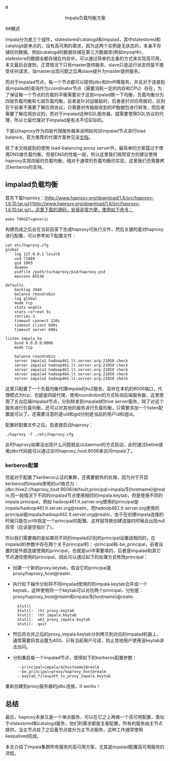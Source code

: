#<center>Impala负载均衡方案</center>

##概述

Impala分为是三个组件，statestored/catalogd和impalad，其中statestored和catalogd是单点的，没有高可用的需求，因为这两个实例是无状态的，本身不存储任何数据，例如catalogd的数据存储在第三方数据库(例如mysql中)，statestore的数据全都存储在内存中，可以通过简单的主备的方式来实现高可用，本文最后会提到。正常情况下只有master提供服务，slave只是运行状态但是不接受任何请求，当master出现问题之后再slave提升为master提供服务。

而对于impalad节点，每一个节点都可以提供jdbc和thrift等服务，并且对于连接到该impalad的查询作为coordinator节点（需要消耗一定的内存和CPU）存在，为了保证每一个节点的负载的平衡需要对于这些impalad做一下均衡，负载均衡分为四层负载均衡和七层负载均衡，前者是针对运输层的，后者是针对应用层的，区别在于前者不需要了解应用协议，只需要对传输层收到的IP数据包进行转发，而后者需要了解应用协议的，而对于impalad这种SQL服务器，就需要使用SQL协议的代理，所以七层代理对于impalad是有点不切实际的。

下面以haproxy作为四层代理服务器来说明如何对impalad节点进行load balance。官方推荐的代理方案参见该[文档](http://www.cloudera.com/documentation/enterprise/latest/topics/impala_proxy.html)。

除了本文档提到的使用 load-balancing proxy server外，最简单的方案莫过于使用DNS做负载均衡，但是DNS的性能一般，所以这里我们按照官方的建议使用haproxy实现四层的负载均衡，相对于通常的负载均衡的实现，这里我们还需要拷贝kerberos的支持。

## impalad负载均衡

首先下载haproxy：[http://www.haproxy.org/download/1.6/src/haproxy-1.6.10.tar.gz](http://www.haproxy.org/download/1.6/src/haproxy-1.6.10.tar.gz)，这里下载的源码，安装非常方便，使用如下命令：

	make TARGET=generic

构建完成之后会在当前目录下生成haproxy可执行文件，然后关键的是对haproxy进行配置，可以参考如下配置文件：

	cat etc/haproxy.cfg
	global
	    log 127.0.0.1 local0
	    uid 71488
	    gid 1003
	    deamon
	    pidfile /path/to/haproxy/pid/haproxy.pid
	    maxconn 65536
	
	defaults
	    backlog 2048
	    balance roundrobin
	    log global
	    mode tcp
	    stats enable
	    stats refresh 5s
	    retries 3
	    timeout connect 120s
	    timeout client 600s
	    timeout server 600s
	
	listen impala_ha
	    bind 0.0.0.0:8006
	    mode tcp 
	
	    balance roundrobin
	    server impala1 hadoop461.lt.server.org:21050 check
	    server impala2 hadoop462.lt.server.org:21050 check
	    server impala3 hadoop463.lt.server.org:21050 check
	    server impala4 hadoop464.lt.server.org:21050 check
	    server impala5 hadoop465.lt.server.org:21050 check

这里只配置了一个负载均衡代理impala的hs2服务，监听在本机的8006端口，代理模式为tcp，也就是四层代理，使用roundrobin的方式轮询后端服务器，这里使用了五台后端impalad节点，分别转发到impalad的hive server服务，除了对这个服务进行负载均衡，还可以对其他的服务进行负载均衡，只需要添加一个listen配置就可以了。还需要注意的是uid和gid分别是当前的用户id和组id。

配置好配置文件之后，启直接启动haproxy：

	./haproxy -f ./etc/haproxy.cfg 

此时haproxy如果没出现什么问题就会以daemon的方式启动，此时通过beline或者jdbc代码就可以通过访问haproxy_host:8006来访问impala了。

### kerberos配置

但是对于配置了kerberos认证的集群，还需要额外的处理，因为对于开启kerberos的impala使用的url格式为：jdbc:hive2://haproxy_host:8006/default;principal=impala/${hostname}@realm;而一般情况下不同的impalad节点使用相同的impala.keytab，但是使用不同的impala principal，例如 hadoop461.lt.server.org使用的principal是impala/hadoop461.lt.server.org@realm，而hadoop462.lt.server.org使用的principal是impala/hadoop462.lt.server.org@realm，由于在创建impala连接的时候只能在url中指定一个principal的配置，这样就导致创建连接的时候会出现null异常（应该是空指针了）。

所以我们需要做的是如果将不同的impalad识别的principal设置成相同的，在impalad的参数中存在两个关于principal的：-principal和-be_principal，前者设置的是外部连接使用的principal，也就是url中需要填的，后者是impalad和其它节点通信使用的principal，因此可以通过如下的处理方式修改principal：

* 创建一个新的proxy.keytab，假设它的principal是proxy/haproxy_host@realm.
* 执行如下操作分别将不同impalad使用的的impala.keytab合并成一个keytab，这样使用同一个keytab可以对应两个principal，分别是：proxy/haproxy_host@realm和impala/${hostname}@realm

		ktutil 
		ktutil:  rkt proxy.keytab 
		ktutil:  rkt impala.keytab 
		ktutil:  wkt proxy_impala.keytab
		ktutil:  quit

* 然后将合并之后的proxy_impala.keytab分别拷贝到对应的impalad机器上，通常需要将其设置为400，只有当前用户可读，防止其他用户使用该keytab非法访问。
* 分别重启每一个impalad节点，使用如下的kerberos配置参数：
		
		--principal=impala/${hostname}@realm
		--be_principal=proxy/haproxy_host@realm
		--keytab_file=path_to_proxy_impala.keytab

重新创建到proxy服务器的jdbc连接，It works！

## 总结

最后，haproxy本身又是一个单点服务，可以在它之上再做一个高可用配置，类似于statestored和catalogd服务，他们的需求都是主备配置，所有的服务由主节点提供，当主节点挂了之后备节点提升为主节点服务，这种工作通常使用keepalived完成。

本文介绍了impala集群所有服务的高可用方案，尤其是impalad配置高可用服务的流程。



	

